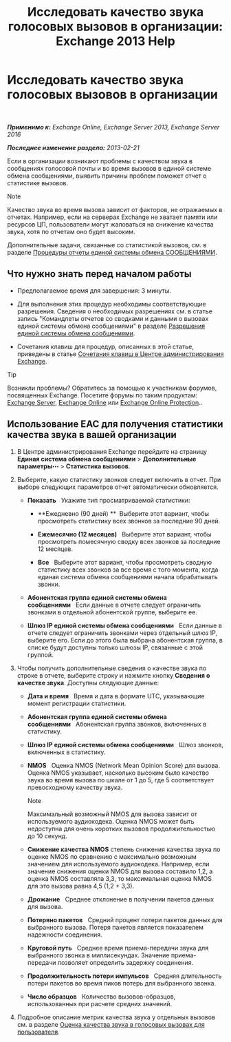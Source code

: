 ﻿---
title: 'Исследовать качество звука голосовых вызовов в организации: Exchange 2013 Help'
TOCTitle: Исследовать качество звука голосовых вызовов в организации
ms:assetid: 8a87694b-1678-4a01-859f-5ad3b2c73db5
ms:mtpsurl: https://technet.microsoft.com/ru-ru/library/JJ659069(v=EXCHG.150)
ms:contentKeyID: 50556402
ms.date: 05/22/2018
mtps_version: v=EXCHG.150
ms.translationtype: MT
---

# Исследовать качество звука голосовых вызовов в организации

 

_**Применимо к:** Exchange Online, Exchange Server 2013, Exchange Server 2016_

_**Последнее изменение раздела:** 2013-02-21_

Если в организации возникают проблемы с качеством звука в сообщениях голосовой почты и во время вызовов в единой системе обмена сообщениями, выявить причины проблем поможет отчет о статистике вызовов.

> [!NOTE]  
> Качество звука во время вызова зависит от факторов, не отражаемых в отчетах. Например, если на серверах Exchange не хватает памяти или ресурсов ЦП, пользователи могут жаловаться на снижение качества звука, хотя по отчетам оно будет высоким.


Дополнительные задачи, связанные со статистикой вызовов, см. в разделе [Процедуры отчеты единой системы обмена СООБЩЕНИЯМИ](um-reports-procedures-exchange-2013-help.md).

## Что нужно знать перед началом работы

  - Предполагаемое время для завершения: 3 минуты.

  - Для выполнения этих процедур необходимы соответствующие разрешения. Сведения о необходимых разрешениях см. в статье запись "Командлеты отчетов со сводками и данными о вызовах единой системы обмена сообщениями" в разделе [Разрешения единой системы обмена сообщениями](unified-messaging-permissions-exchange-2013-help.md).

  - Сочетания клавиш для процедур, описанных в этой статье, приведены в статье [Сочетания клавиш в Центре администрирования Exchange](keyboard-shortcuts-in-the-exchange-admin-center-exchange-online-protection-help.md).

> [!TIP]  
> Возникли проблемы? Обратитесь за помощью к участникам форумов, посвященных Exchange. Посетите форумы по таким продуктам: <a href="https://go.microsoft.com/fwlink/p/?linkid=60612">Exchange Server</a>, <a href="https://go.microsoft.com/fwlink/p/?linkid=267542">Exchange Online</a> или <a href="https://go.microsoft.com/fwlink/p/?linkid=285351">Exchange Online Protection</a>..


## Использование EAC для получения статистики качества звука в вашей организации

1.  В Центре администрирования Exchange перейдите на страницу **Единая система обмена сообщениями** \> **Дополнительные параметры**![Значок дополнительных параметров](images/JJ150550.5381819e-3b21-4873-8714-e9b956290b28(EXCHG.150).gif "Значок дополнительных параметров") \> **Статистика вызовов**.

2.  Выберите, какую статистику звонков следует включить в отчет. При выборе следующих параметров отчет автоматически обновляется.
    
      - **Показать**   Укажите тип просматриваемой статистики:
        
          - **Ежедневно (90 дней) **  Выберите этот вариант, чтобы просмотреть статистику всех звонков за последние 90 дней.
        
          - **Ежемесячно (12 месяцев)**   Выберите этот вариант, чтобы просмотреть помесячную сводку всех звонков за последние 12 месяцев.
        
          - **Все**   Выберите этот вариант, чтобы просмотреть сводную статистику всех звонков за все время с того момента, когда единая система обмена сообщениями начала обрабатывать звонки.
    
      - **Абонентская группа единой системы обмена сообщениями**   Если данные в отчете следует ограничить звонками в отдельной абонентской группе, выберите ее.
    
      - **Шлюз IP единой системы обмена сообщениями**   Если данные в отчете следует ограничить звонками через отдельный шлюз IP, выберите его. Если до этого была выбрана абонентская группа, в списке будут доступны только шлюзы IP, связанные с этой группой.

3.  Чтобы получить дополнительные сведения о качестве звука по строке в отчете, выберите строку и нажмите кнопку **Сведения о качестве звука**. Доступны следующие данные:
    
      - **Дата и время**   Время и дата в формате UTC, указывающие момент регистрации статистики.
    
      - **Абонентская группа единой системы обмена сообщениями**   Абонентская группа звонков, включенных в статистику.
    
      - **Шлюз IP единой системы обмена сообщениями**   Шлюз звонков, включенных в статистику.
    
      - **NMOS**   Оценка NMOS (Network Mean Opinion Score) для вызова. Оценка NMOS указывает, насколько высоким было качество звука во время вызова по шкале от 1 до 5, где 5 соответствует превосходному качеству звука.
        
        > [!NOTE]  
        > Максимальный возможный NMOS для вызова зависит от используемого аудиокодека. Оценка NMOS может быть недоступна для очень коротких вызовов продолжительностью до 10 секунд.
    
      - **Снижение качества NMOS** степень снижения качества звука по оценке NMOS по сравнению с максимально возможным значением для используемого аудиокодека. Например, если значение снижения оценки NMOS для вызова составило 1,2, а оценка NMOS составляла 3,3, то максимальная оценка NMOS для это вызова равна 4,5 (1,2 + 3,3).
    
      - **Дрожание**   Среднее отклонение в получении пакетов данных для вызова.
    
      - **Потеряно пакетов**   Средний процент потери пакетов данных для выбранного вызова. Потеря пакетов является показателем надежности соединения.
    
      - **Круговой путь**   Среднее время приема-передачи звука для выбранного звонка в миллисекундах. Значение приема-передачи позволяет определить задержку соединения.
    
      - **Продолжительность потери импульсов**   Средняя длительность потери пакетов во время пиков потерь для выбранного звонка.
    
      - **Число образцов**   Количество вызовов-образцов, использованных при расчете средних значений.

4.  Подробное описание метрик качества звука у отдельных вызовов см. в разделе [Оценка качества звука в голосовых вызовах для пользователя](investigate-the-audio-quality-of-voice-calls-for-a-user-exchange-2013-help.md).


